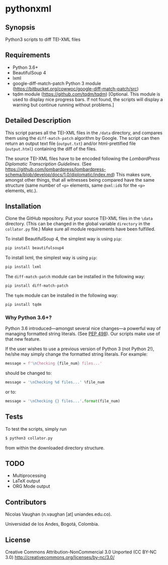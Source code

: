 # pythonxml

## Synopsis
Python3 scripts to diff TEI-XML files

## Requirements
* Python 3.6+
* BeautifulSoup 4
* lxml
* google-diff-match-patch Python 3 module (https://bitbucket.org/cowwoc/google-diff-match-patch/src)
* tqdm module (https://github.com/tqdm/tqdm) [Optional. This module is used to display nice progress bars. If not found, the scripts will display a warning but continue running without problems.]

## Detailed Description
This script parses all the TEI-XML files in the `/data` directory, and compares them using the `diff-match-patch` algorithm by Google. The script can then return an output text file (`output.txt`) and/or html-prettified file (`output.html`) containing the diff of the files.

The source TEI-XML files have to be encoded following the *LombardPress Diplomatic Transcription Guidelines*. (See https://github.com/lombardpress/lombardpress-schema/blob/develop/docs/1.0/diplomatic/index.md) This makes sure, amongst other things, that all witnesses being compared have the same structure (same number of `<p>` elements, same `@xml:id`s for the `<p>` elements, etc.).

## Installation
Clone the GitHub repository. Put your source TEI-XML files in the `\data` directory. (This can be changed in the global variable `directory` in the `collator.py` file.) Make sure all module requirements have been fulfilled.

To install BeautifulSoup 4, the simplest way is using `pip`:

```bash
pip install beautifulsoup4
```

To install lxml, the simplest way is using `pip`:

```bash
pip install lxml
```


The `diff-match-patch` module can be installed in the following way:

```bash
pip install diff-match-patch
```


The `tqdm` module can be installed in the following way:

```bash
pip install tqdm
```

### Why Python 3.6+?
Python 3.6 introduced—amongst several nice changes—a powerful way of managing formatted string literals. (See [PEP 498](https://www.python.org/dev/peps/pep-0498/)). Our scripts make use of that new feature.

If the user wishes to use a previous version of Python 3 (not Python 2!), he/she may simply change the formatted string literals. For example:

```python
message = f'\nChecking {file_num} files...'
```

should be changed to:

```python
message = '\nChecking %d files...' %file_num
```

or to:

```python
message = '\nChecking {} files...'.format(file_num)
```


## Tests
To test the scripts, simply run

```bash
$ python3 collator.py
```

from within the downloaded directory structure.

## TODO
- Multiprocessing
- LaTeX output
- ORG Mode output

## Contributors
Nicolas Vaughan (n.vaughan [at] uniandes.edu.co).

Universidad de los Andes, Bogotá, Colombia.

## License
Creative Commons Attribution-NonCommercial 3.0 Unported (CC BY-NC 3.0)
http://creativecommons.org/licenses/by-nc/3.0/
